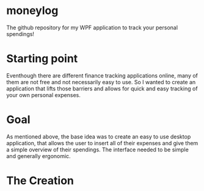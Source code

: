 # moneylog
The github repository for my WPF application to track your personal spendings! 

# Starting point
Eventhough there are different finance tracking applications online, many of them are not free and not necessarily easy to use. So I wanted to create an application that lifts those barriers and allows for quick and easy tracking of your own personal expenses.

# Goal
As mentioned above, the base idea was to create an easy to use desktop application, that allows the user to insert all of their expenses and give them a simple overview of their spendings. The interface needed to be simple and generally ergonomic.

# The Creation
